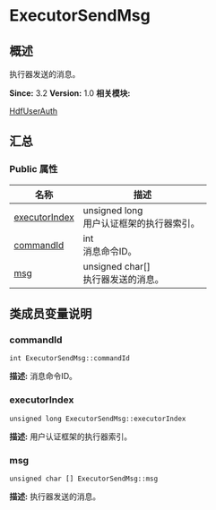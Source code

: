 # ExecutorSendMsg


## 概述

执行器发送的消息。

**Since:**
3.2
**Version:**
1.0
**相关模块:**

[HdfUserAuth](_hdf_user_auth.md)


## 汇总


### Public 属性

  | 名称 | 描述 | 
| -------- | -------- |
| [executorIndex](#executorindex) | unsigned&nbsp;long<br/>用户认证框架的执行器索引。&nbsp; | 
| [commandId](#commandid) | int<br/>消息命令ID。&nbsp; | 
| [msg](#msg) | unsigned&nbsp;char[]<br/>执行器发送的消息。&nbsp; | 


## 类成员变量说明


### commandId

  
```
int ExecutorSendMsg::commandId
```
**描述:**
消息命令ID。


### executorIndex

  
```
unsigned long ExecutorSendMsg::executorIndex
```
**描述:**
用户认证框架的执行器索引。


### msg

  
```
unsigned char [] ExecutorSendMsg::msg
```
**描述:**
执行器发送的消息。
